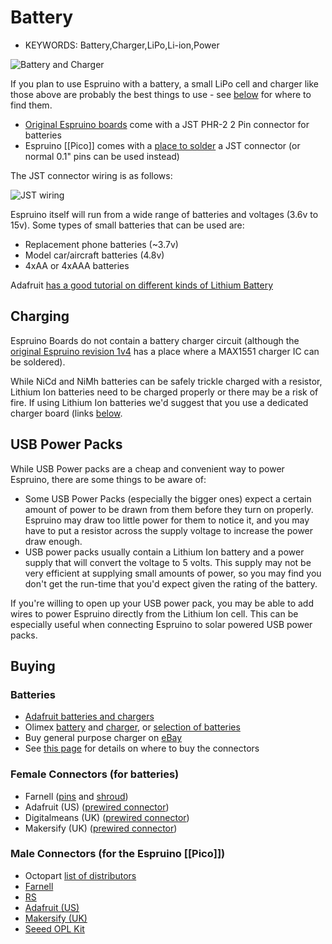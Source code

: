 <!--- Copyright (c) 2013 Gordon Williams, Pur3 Ltd. See the file LICENSE for copying permission. -->
Battery
=========

* KEYWORDS: Battery,Charger,LiPo,Li-ion,Power

![Battery and Charger](Battery/olimex.jpg)

If you plan to use Espruino with a battery, a small LiPo cell and charger like those above are probably the best things to use - see [below](#buying) for where to find them.

* [Original Espruino boards](/EspruinoBoard) come with a JST PHR-2 2 Pin connector for batteries
* Espruino [[Pico]] comes with a [place to solder](/Pico#battery) a JST connector (or normal 0.1" pins can be used instead)

The JST connector wiring is as follows:

![JST wiring](Battery/jst.jpg)

Espruino itself will run from a wide range of batteries and voltages (3.6v to 15v). Some types of small batteries that can be used are:

* Replacement phone batteries (~3.7v)
* Model car/aircraft batteries (4.8v)
* 4xAA or 4xAAA batteries

Adafruit [has a good tutorial on different kinds of Lithium Battery](https://learn.adafruit.com/li-ion-and-lipoly-batteries?view=all)

Charging
-------

Espruino Boards do not contain a battery charger circuit (although the [original Espruino revision 1v4](/EspruinoBoard) has a place where a MAX1551 charger IC can be soldered).

While NiCd and NiMh batteries can be safely trickle charged with a resistor, Lithium Ion batteries need to be charged properly or there may be a risk of fire. If using Lithium Ion batteries we'd suggest that you use a dedicated charger board (links [below](#buying).

USB Power Packs
-------------

While USB Power packs are a cheap and convenient way to power Espruino, there are some things to be aware of:

* Some USB Power Packs (especially the bigger ones) expect a certain amount of power to be drawn from them before they turn on properly. Espruino may draw too little power for them to notice it, and you may have to put a resistor across the supply voltage to increase the power draw enough.
* USB power packs usually contain a Lithium Ion battery and a power supply that will convert the voltage to 5 volts. This supply may not be very efficient at supplying small amounts of power, so you may find you don't get the run-time that you'd expect given the rating of the battery.

If you're willing to open up your USB power pack, you may be able to add wires to power Espruino directly from the Lithium Ion cell. This can be especially useful when connecting Espruino to solar powered USB power packs.

<a name="buying"></a>Buying 
------

### Batteries

* [Adafruit batteries and chargers](http://www.adafruit.com/categories/138)
* Olimex [battery](https://www.olimex.com/Products/Power/BATTERY-LIPO1400mAh/) and [charger](https://www.olimex.com/Products/Power/USB-uLiPo/), or [selection of batteries](https://www.olimex.com/Products/Power/)
* Buy general purpose charger on [eBay](http://www.ebay.com/sch/i.html?_nkw=genuine+b6+imax) 
* See [this page](/EspruinoBoard#connecting_batteries) for details on where to buy the connectors

### Female Connectors (for batteries)

* Farnell ([pins](http://uk.farnell.com/jst-japan-solderless-terminals/sph-002t-p0-5s/contact-loose-piece-0-05-0-22mm/dp/3617210) and [shroud](http://uk.farnell.com/jst-japan-solderless-terminals/phr-2/housing-2way-2mm/dp/3616186))
* Adafruit (US) ([prewired connector](http://www.adafruit.com/products/261))
* Digitalmeans (UK) ([prewired connector](https://digitalmeans.co.uk/shop/jst_2pin_power_connector-2mm_pitch-20))
* Makersify (UK) ([prewired connector](http://makersify.com/products/adafruit-jst-2-pin-cable))

### Male Connectors (for the Espruino [[Pico]])

* Octopart [list of distributors](https://octopart.com/s2b-ph-sm4-tb%28lf%29%28sn%29-jst-248913)
* [Farnell](http://uk.farnell.com/jst-japan-solderless-terminals/s2b-ph-sm4-tb-lf-sn/connector-header-smt-r-a-2mm-2way/dp/9492615)
* [RS](http://uk.rs-online.com/web/p/products/6881353/)
* [Adafruit (US)](http://www.adafruit.com/products/1769)
* [Makersify (UK)](http://makersify.com/products/adafruit-jst-ph-2-pin-smt-right-angle-connector)
* [Seeed OPL Kit](http://www.seeedstudio.com/depot/Open-Parts-LibraryBasic-V2-p-1560.html)
